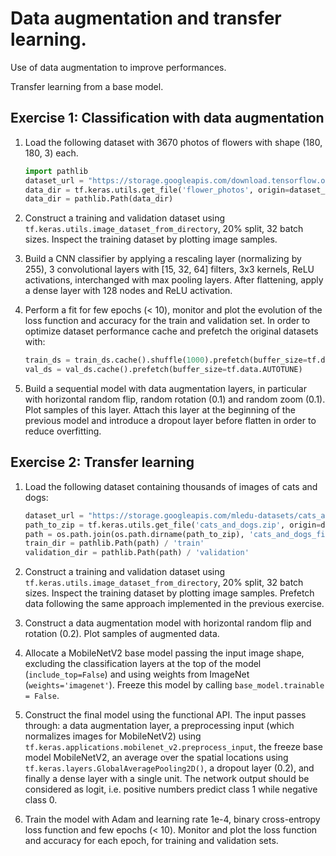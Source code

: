 # Data augmentation and transfer learning.

Use of data augmentation to improve performances.

Transfer learning from a base model.


## Exercise 1: Classification with data augmentation

1. Load the following dataset with 3670 photos of flowers with shape (180, 180, 3) each.
    ```python
    import pathlib
    dataset_url = "https://storage.googleapis.com/download.tensorflow.org/example_images/flower_photos.tgz"
    data_dir = tf.keras.utils.get_file('flower_photos', origin=dataset_url, untar=True)
    data_dir = pathlib.Path(data_dir)
    ```

2. Construct a training and validation dataset using `tf.keras.utils.image_dataset_from_directory`, 20% split, 32 batch sizes. Inspect the training dataset by plotting image samples.

3. Build a CNN classifier by applying a rescaling layer (normalizing by 255), 3 convolutional layers with [15, 32, 64] filters, 3x3 kernels, ReLU activations, interchanged with max pooling layers. After flattening, apply a dense layer with 128 nodes and ReLU activation.

4. Perform a fit for few epochs (< 10), monitor and plot the evolution of the loss function and accuracy for the train and validation set. In order to optimize dataset performance cache and prefetch the original datasets with:
    ```python
    train_ds = train_ds.cache().shuffle(1000).prefetch(buffer_size=tf.data.AUTOTUNE)
    val_ds = val_ds.cache().prefetch(buffer_size=tf.data.AUTOTUNE)
    ```

5. Build a sequential model with data augmentation layers, in particular with horizontal random flip, random rotation (0.1) and random zoom (0.1). Plot samples of this layer. Attach this layer at the beginning of the previous model and introduce a dropout layer before flatten in order to reduce overfitting.

## Exercise 2: Transfer learning

1. Load the following dataset containing thousands of images of cats and dogs:
    ```python
    dataset_url = "https://storage.googleapis.com/mledu-datasets/cats_and_dogs_filtered.zip"
    path_to_zip = tf.keras.utils.get_file('cats_and_dogs.zip', origin=dataset_url, extract=True)
    path = os.path.join(os.path.dirname(path_to_zip), 'cats_and_dogs_filtered')
    train_dir = pathlib.Path(path) / 'train'
    validation_dir = pathlib.Path(path) / 'validation'
    ```

2. Construct a training and validation dataset using `tf.keras.utils.image_dataset_from_directory`, 20% split, 32 batch sizes. Inspect the training dataset by plotting image samples. Prefetch data following the same approach implemented in the previous exercise.

3. Construct a data augmentation model with horizontal random flip and rotation (0.2). Plot samples of augmented data.

4. Allocate a MobileNetV2 base model passing the input image shape, excluding the classification layers at the top of the model (`include_top=False`) and using weights from ImageNet (`weights='imagenet'`). Freeze this model by calling `base_model.trainable = False`.

5. Construct the final model using the functional API. The input passes through: a data augmentation layer, a preprocessing input (which normalizes images for MobileNetV2) using `tf.keras.applications.mobilenet_v2.preprocess_input`, the freeze base model MobileNetV2, an average over the spatial locations using `tf.keras.layers.GlobalAveragePooling2D()`, a dropout layer (0.2), and finally a dense layer with a single unit. The network output should be considered as logit, i.e. positive numbers predict class 1 while negative class 0.

6. Train the model with Adam and learning rate 1e-4, binary cross-entropy loss function and few epochs (< 10). Monitor and plot the loss function and accuracy for each epoch, for training and validation sets.